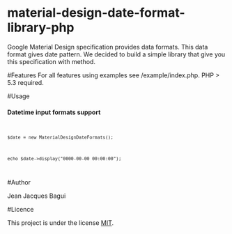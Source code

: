 # material-design-date-format-library-php
Google Material Design specification provides data formats. This data format gives date pattern. We decided to build a simple library that give you this specification with method.



#Features
For all features using examples see /example/index.php. PHP > 5.3 required.

#Usage

<h4>Datetime input formats support</h4>

<code>
<p><code>$date = new MaterialDesignDateFormats();</code></p>
</p><code>echo $date->display("0000-00-00 00:00:00");</code></p>
</code>



#Author

Jean Jacques Bagui

#Licence

This project is under the license <a href="https://opensource.org/licenses/MIT">MIT</a>.

